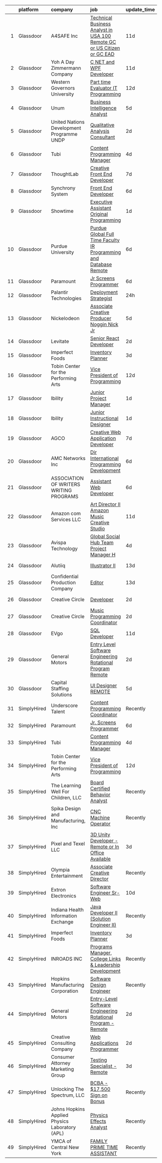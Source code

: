 

|    | platform    | company                                        | job                                                                                                                                                                                                                                                                                                                                                                                                                                                                                                                                                                                                                                                                                                                                                                                                                                                                                                                                                                                  | update_time   | location           |
|---:|:------------|:-----------------------------------------------|:-------------------------------------------------------------------------------------------------------------------------------------------------------------------------------------------------------------------------------------------------------------------------------------------------------------------------------------------------------------------------------------------------------------------------------------------------------------------------------------------------------------------------------------------------------------------------------------------------------------------------------------------------------------------------------------------------------------------------------------------------------------------------------------------------------------------------------------------------------------------------------------------------------------------------------------------------------------------------------------|:--------------|:-------------------|
|  1 | Glassdoor   | A4SAFE  Inc                                    | [Technical Business Analyst in USA  100  Remote   GC or US Citizen or GC EAD](https://www.glassdoor.com/partner/jobListing.htm?pos=109&ao=1110586&s=58&guid=0000018258424600aac40a31c1831457&src=GD_JOB_AD&t=SR&vt=w&ea=1&cs=1_3b877426&cb=1659338115022&jobListingId=1008017367804&cpc=FAE5E775D180B2FB&jrtk=3-0-1g9c44hhckf36801-1g9c44hhrk61r800-4e729734204b6929--6NYlbfkN0Bzkuy17zoNwKMVjyusHhR7JNYo3SmelKzW8jp1Pa4Tk0S1mKZ-8FqdwqqGS5QzOSmhHWc95M_u__2mHa1wEqPq6uyFGQ2tA70JR41NEDhxdp4vo29-oZjl3DtDidIlmjefDTGDaHjY37ZOjWM5d30Ov0BLUL7i7906JPhEPHnMAkIERW1iyXZ5_1qtk24qwO6jQ91lPXDKCqSX4fHZZZKoGFfFmi2_jIVtcrTAdO6-1myQOzLOkBb5-UsAbGSfjxjFdg_BomYBpO8csP1WMRSI85hmuNKQEDj1b4wiRs39L0kc_Sx0jsOxQRGxPGR8ob6vYgRGzMJL9-57iGezz8wG9YSnaUqSaUhqjGYqsNPJpwM29zhpgfGLG0rrwpuQNGAEEQOc6nIrPfZMIRPVv9bl3o6RSTpZhBb18ndsQruwYDbOrw6qsA-wXPCzMC4d7KH5lCAHL98QMmk_QoPfVTiTKSxOqaOjojFuryKtVhwNE_h4IiV9OQIrr2CNbgd5jNgMY-J_d8ke6VoD_IPLiPAdmQdjOWx-Q5btCmNb4N_UwN18c9E_TLgU88v7N7n0wjU%3D) | 11d           | Remote             |
|  2 | Glassdoor   | Yoh  A Day   Zimmermann Company                | [C    NET  and WPF Developer](https://www.glassdoor.com/partner/jobListing.htm?pos=113&ao=1110586&s=58&guid=0000018258424600aac40a31c1831457&src=GD_JOB_AD&t=SR&vt=w&ea=1&cs=1_6c082834&cb=1659338115022&jobListingId=1008017429099&cpc=AC285F3A3ECA6BB0&jrtk=3-0-1g9c44hhckf36801-1g9c44hhrk61r800-dfef8ca7c93d83aa--6NYlbfkN0Ae6Qmv8rNb3d5rEsMPL_plhvilYeiJERi7JqghURwQ9bq2mHgMGRGPHap0kt02TPgJYF73xrYgs7IBCC5J_Kq44p5mamscDKViF9pcnWjmnAUCamBgQuAgUNHATHfBQVTqiR2NuPB3aMs5Iyu_GKygeVDxcjfU__3BHqmPlkUdp-5B2IlxMverJxf8EzwRQP-H5bHmiLKKi7DgRSQSsOHb1YadDFC0F86aSkkwpv2uasVejvO1EDh6ub4V_eJmZWm-IcKAPwulVWjvXs1MdDuv2P8DVNgvlhwgatMzVADnu7j9o2NRALpAlYv8EVZufekV4HCnAFwXgV4N75GMoH0Yknk7Z8G0IR1KKxrZyEZlofjnktZ8nDSEKTVkkeJTWHP2ClKW3sqqfEyrKnc6pVBKDH5GWqGrweZQKSLE8MWXyO0_JwmQY9iSoVebI_UOXB5s-AtMdBP9YAC9i5tizE0P6rTsTR_QvEA%3D)                                                                                                                                                 | 11d           | New York, NY       |
|  3 | Glassdoor   | Western Governors University                   | [Part time Evaluator  IT Programming](https://www.glassdoor.com/partner/jobListing.htm?pos=120&ao=1136043&s=58&guid=0000018258424600aac40a31c1831457&src=GD_JOB_AD&t=SR&vt=w&cs=1_d180f3e4&cb=1659338115023&jobListingId=1008015577546&jrtk=3-0-1g9c44hhckf36801-1g9c44hhrk61r800-05a16e0b4fc7558f-)                                                                                                                                                                                                                                                                                                                                                                                                                                                                                                                                                                                                                                                                                 | 12d           | Remote             |
|  4 | Glassdoor   | Unum                                           | [Business Intelligence Analyst](https://www.glassdoor.com/partner/jobListing.htm?pos=108&ao=1110586&s=58&guid=0000018258424600aac40a31c1831457&src=GD_JOB_AD&t=SR&vt=w&cs=1_f7269860&cb=1659338115021&jobListingId=1008031984926&cpc=2CAED5C921A5F994&jrtk=3-0-1g9c44hhckf36801-1g9c44hhrk61r800-e1205d53a120c9cf--6NYlbfkN0AV9isdB2iNFq7MNITge-w_AXqD4hA-KRfbVtwUipZE1ZWY5PljmcgHbqeUxv3vkM-vc24QqBfsU8SCXiuwWZSkRA8XrmFRgz-2hcTpYPs6_6r3bRayAxGtX_cODSiUSxG2ABgPxrAh4QgsSrKZiGyDPO9UXqW1oEAm1JIbh5rsBGyuDaWybo0jYBGtD4Kdx1FBnhCuRwlyws4A1fOS_Or1xauUkPpBBIstkXy17lLuwOFQAMKpS73Q6xhO0RfUaNLHewWV_4q0qM8dXSN_3hHceutvcjad38laIUktk0ZjhWh7KM9qAWxlCMQBMPbshY4mWOs2nw9jSNIGQUf5M02h8BTe85vKNItyzLBgRuOgpHoOQY-24D31yot9ARCJUsvrjQbDDEIx0LJei4mx686t6oG3pA_iDAeOiY2KxlbFbbyturbwtw9TX6duwUyuZMxllbMG05Jgql3XG6qjnj4yIyxmNMj-3UmohDm3Ugv6U4VX5Nj8YzC3kWgTCVn3ctciIqktEM3eRHvV27WGk3y27P-vvDfwkaf3uvCRwa2p9TAZjYvPPJJvrgue9AlntfM%3D)                                                    | 5d            | Chattanooga, TN    |
|  5 | Glassdoor   | United Nations Development Programme  UNDP     | [Qualitative Analysis Consultant](https://www.glassdoor.com/partner/jobListing.htm?pos=124&ao=1136043&s=58&guid=0000018258424600aac40a31c1831457&src=GD_JOB_AD&t=SR&vt=w&cs=1_98b9fdbc&cb=1659338115023&jobListingId=1008038355943&jrtk=3-0-1g9c44hhckf36801-1g9c44hhrk61r800-239b9870e1c7b886-)                                                                                                                                                                                                                                                                                                                                                                                                                                                                                                                                                                                                                                                                                     | 2d            | Remote             |
|  6 | Glassdoor   | Tubi                                           | [Content Programming Manager](https://www.glassdoor.com/partner/jobListing.htm?pos=122&ao=1136043&s=58&guid=0000018258424600aac40a31c1831457&src=GD_JOB_AD&t=SR&vt=w&ea=1&cs=1_26df943a&cb=1659338115023&jobListingId=1008033302926&jrtk=3-0-1g9c44hhckf36801-1g9c44hhrk61r800-570651bda0261ad7-)                                                                                                                                                                                                                                                                                                                                                                                                                                                                                                                                                                                                                                                                                    | 4d            | Los Angeles, CA    |
|  7 | Glassdoor   | ThoughtLab                                     | [Creative Front End Developer](https://www.glassdoor.com/partner/jobListing.htm?pos=116&ao=1136043&s=58&guid=0000018258424600aac40a31c1831457&src=GD_JOB_AD&t=SR&vt=w&cs=1_27403ede&cb=1659338115022&jobListingId=1008026573735&jrtk=3-0-1g9c44hhckf36801-1g9c44hhrk61r800-80fdb340d35ef9ec-)                                                                                                                                                                                                                                                                                                                                                                                                                                                                                                                                                                                                                                                                                        | 7d            | Remote             |
|  8 | Glassdoor   | Synchrony System                               | [Front End Developer](https://www.glassdoor.com/partner/jobListing.htm?pos=128&ao=1136043&s=58&guid=0000018258424600aac40a31c1831457&src=GD_JOB_AD&t=SR&vt=w&ea=1&cs=1_0349a98c&cb=1659338115024&jobListingId=1008028077165&jrtk=3-0-1g9c44hhckf36801-1g9c44hhrk61r800-22736d7a3f47aec9-)                                                                                                                                                                                                                                                                                                                                                                                                                                                                                                                                                                                                                                                                                            | 6d            | Remote             |
|  9 | Glassdoor   | Showtime                                       | [Executive Assistant  Original Programming](https://www.glassdoor.com/partner/jobListing.htm?pos=117&ao=1136043&s=58&guid=0000018258424600aac40a31c1831457&src=GD_JOB_AD&t=SR&vt=w&cs=1_11594a68&cb=1659338115022&jobListingId=1008039707453&jrtk=3-0-1g9c44hhckf36801-1g9c44hhrk61r800-830a802db84a7c95-)                                                                                                                                                                                                                                                                                                                                                                                                                                                                                                                                                                                                                                                                           | 1d            | West Hollywood, CA |
| 10 | Glassdoor   | Purdue University                              | [Purdue Global Full Time Faculty IR  Programming and Database  Remote ](https://www.glassdoor.com/partner/jobListing.htm?pos=121&ao=1136043&s=58&guid=0000018258424600aac40a31c1831457&src=GD_JOB_AD&t=SR&vt=w&cs=1_391725a5&cb=1659338115023&jobListingId=1008027036341&jrtk=3-0-1g9c44hhckf36801-1g9c44hhrk61r800-11df8b38dd281697-)                                                                                                                                                                                                                                                                                                                                                                                                                                                                                                                                                                                                                                               | 6d            | Indiana            |
| 11 | Glassdoor   | Paramount                                      | [Jr  Screens Programmer](https://www.glassdoor.com/partner/jobListing.htm?pos=118&ao=1136043&s=58&guid=0000018258424600aac40a31c1831457&src=GD_JOB_AD&t=SR&vt=w&ea=1&cs=1_697c6ce2&cb=1659338115023&jobListingId=1008028716715&jrtk=3-0-1g9c44hhckf36801-1g9c44hhrk61r800-9fdc02c3f13d3c7f-)                                                                                                                                                                                                                                                                                                                                                                                                                                                                                                                                                                                                                                                                                         | 6d            | Remote             |
| 12 | Glassdoor   | Palantir Technologies                          | [Deployment Strategist](https://www.glassdoor.com/partner/jobListing.htm?pos=102&ao=1110586&s=58&guid=0000018258424600aac40a31c1831457&src=GD_JOB_AD&t=SR&vt=w&cs=1_f2c81a83&cb=1659338115020&jobListingId=1008041781857&cpc=A6F0E0205751D875&jrtk=3-0-1g9c44hhckf36801-1g9c44hhrk61r800-491ad22d1e68fe52--6NYlbfkN0Brd2bbJv--kwJLf5E6dthOUocw0FyT9949Kzz66cUevmgVuLUFWYj_oOBcuZnSDrMTUXpx3OjsEcTIm3SBz0V1u-vwjiBRGpIVx1NiYPeiLdEJStITJVbT7qPkmjVv0omhkO0dr9sbX2jl5arTT2WB0rY9WlVi0A241M7D6oPqJocWDAh58sx10fkkks6NQbdFLAZ3CYTQ5BKVuThsTvtrtg4PGID_TJXai2a4vR2CqZXJjAPKPgIPdFatIT0OBziP6g-hrFOv9atP3kaCi5tjDdDMtsLQw0RlLpqx9bMkkQNXAYC1U11ixQZTTRMvirsi7P-wlMN1iUSjm2VmzYhGRFnOxOfVSPwOe8L2gPRxD6XkMifRgarCXQZqOWr_Dj4KDmG-3PtRYvK7FxvAoGWkBrNCGV6Lw4-Lxd_F_wkuqFnJTJt-GjFnVJGNDotdLkY%3D)                                                                                                                                                                                            | 24h           | Denver, CO         |
| 13 | Glassdoor   | Nickelodeon                                    | [Associate Creative Producer  Noggin  Nick Jr  ](https://www.glassdoor.com/partner/jobListing.htm?pos=129&ao=1136043&s=58&guid=0000018258424600aac40a31c1831457&src=GD_JOB_AD&t=SR&vt=w&cs=1_6c373612&cb=1659338115027&jobListingId=1008030702213&jrtk=3-0-1g9c44hhckf36801-1g9c44hhrk61r800-0e3307aa363c61b2-)                                                                                                                                                                                                                                                                                                                                                                                                                                                                                                                                                                                                                                                                      | 5d            | New York, NY       |
| 14 | Glassdoor   | Levitate                                       | [Senior React Developer](https://www.glassdoor.com/partner/jobListing.htm?pos=106&ao=1110586&s=58&guid=0000018258424600aac40a31c1831457&src=GD_JOB_AD&t=SR&vt=w&ea=1&cs=1_cf5919cd&cb=1659338115021&jobListingId=1008037881317&cpc=47CFDC01B3F81FAC&jrtk=3-0-1g9c44hhckf36801-1g9c44hhrk61r800-d8869fc8e50fc5e6--6NYlbfkN0BYwoYS5IKUNHtA0a2VJhnZaPA0uEqIlEtc2XBlIiwK2z_X_68BR8FDAa4lu8N0xeC45PTmYoL954bjU5r6Q7Z5RodGIg2-MnAsGW0B9KmOAAnT4y3ZP8LEBbALy2xX9mqhENFtMcyD6-MR_sZgyMC1i1ZzZTbK5vAwdufjn1f0n_hpLTt8Hk8QH0JNjQn5xJk8B6wlDl-M4DNQyfat_rypKTsfM55mOPJ7SVIi9g1OGI7SFyOO5cevdc2IHdtdSNIu6T_uPmzPhExKIwGON6uhx0z4WrU_yYcOdbPLfWPvJIIcVKiwJjLWylJ8M9KolDHwKNkA14CeNDv4dg9erWTFgS4-hzueb09zGlV7CA3rkG_XCaOilUXPuGxDXhzvjv3KwEbAyX8E2dfO7xiC9_rV_bnCOh1WuA0qJuYJZLrQjoZpIw0JJcoPcysoaSzMtC7nJC0gAL_UbAe7Fbqe7d7AuMAKxb6RBOf4ARScSAIOsEYvUB_N3SHun49-noBt-oM%3D)                                                                                                                      | 2d            | Remote             |
| 15 | Glassdoor   | Imperfect Foods                                | [Inventory Planner](https://www.glassdoor.com/partner/jobListing.htm?pos=119&ao=1136043&s=58&guid=0000018258424600aac40a31c1831457&src=GD_JOB_AD&t=SR&vt=w&ea=1&cs=1_7498bf6e&cb=1659338115023&jobListingId=1008036956709&jrtk=3-0-1g9c44hhckf36801-1g9c44hhrk61r800-ef4333571d946c17-)                                                                                                                                                                                                                                                                                                                                                                                                                                                                                                                                                                                                                                                                                              | 3d            | Remote             |
| 16 | Glassdoor   | Tobin Center for the Performing Arts           | [Vice President of Programming](https://www.glassdoor.com/partner/jobListing.htm?pos=126&ao=1136043&s=58&guid=0000018258424600aac40a31c1831457&src=GD_JOB_AD&t=SR&vt=w&ea=1&cs=1_467acc89&cb=1659338115023&jobListingId=1008015243761&jrtk=3-0-1g9c44hhckf36801-1g9c44hhrk61r800-441bf3b84161d92b-)                                                                                                                                                                                                                                                                                                                                                                                                                                                                                                                                                                                                                                                                                  | 12d           | San Antonio, TX    |
| 17 | Glassdoor   | Ibility                                        | [Junior Project Manager](https://www.glassdoor.com/partner/jobListing.htm?pos=101&ao=1110586&s=58&guid=0000018258424600aac40a31c1831457&src=GD_JOB_AD&t=SR&vt=w&ea=1&cs=1_0a8d0c2f&cb=1659338115021&jobListingId=1008039398832&cpc=FDA93C03AE7AED37&jrtk=3-0-1g9c44hhckf36801-1g9c44hhrk61r800-cf3b90a40bf42053--6NYlbfkN0BdDHiSlq2TKVYTvK036ioTcRDjelCKzvFOpLFiF--0iSZ_aPeCW5NVjRL33d2Gqfse_MrydRHQqINN9ZgOI1xrPNaAOQXCMjqOtQpLeSmOGpep4nm3_Qa_sjuBNAuUEOtvJw3IWN9njZmWoQNdcmrW1gVsS4kpxHfGVRT1MCfhuvfS0m_jE4K3OOV8XNuLtfvsQF51I75uKUDyhLwCHcw20yVYZDM-pEa94L5fzd3tLeujA6iSpiSOXozSp7mMmtG83wPE9iYqQyplWks7E44Jr0DSbEdxlmaq76rMN8PTS4sLCt0Rg2fzQ9oyI0It-0oiWV2kpBgWU2T09CjcBu8GTnt9ikcahM9VFJ25mjmQdkyBGbeJBQ_53oSi-7wGW6DSkyV8kEeRyexd4OM5HCaTqHxnO2LTkarwGH06iQzZ1xMi06SOftEswyIjmsid8xxhB8sbfLUo-US5f4N3o2PsuwdIDfNut0WQ3WkqMeKJUnXcF3pkrNsD_fTDWeEo7qM%3D)                                                                                                                      | 1d            | Remote             |
| 18 | Glassdoor   | Ibility                                        | [Junior Instructional Designer](https://www.glassdoor.com/partner/jobListing.htm?pos=103&ao=1110586&s=58&guid=0000018258424600aac40a31c1831457&src=GD_JOB_AD&t=SR&vt=w&ea=1&cs=1_cc680dfa&cb=1659338115022&jobListingId=1008039395396&cpc=BBD63848FB84346C&jrtk=3-0-1g9c44hhckf36801-1g9c44hhrk61r800-50de7d34849930f0--6NYlbfkN0BdDHiSlq2TKVYTvK036ioTcRDjelCKzvFOpLFiF--0iSZ_aPeCW5NVN9G7VBmC37hkhX0eIkBvRZNz1OBzU3fQR87O1BxEM2Nt86i5v1inUFRTgiY8C2K-FsKLPbPBlc3Diy3QH6vQBlLX8CyLOaXzGOnIRZJz8SvZbAvUYKpg0ZpGgWgj1-NnX7otVSQlvuh6Jr-9uMy7-4xlAjKMzfuUlHG1NKeh4_Y7ufS6vNJ5MkgPQtwrQVkmcfCK9PFYsnFwO8wAQLHHbDZD26Uih49N5T8jGgb2yLaaoE6Pg-PSZfRvyxgEbOyYTu1VA3ARGiovo9lMAsVlvgWjI2zMVaIBi3nf00U5Ghs8TyyVNCSXsyl9K4SDy0d2DGniol7_TpMmqZT4rfRjLyoOlqcKLDAfISGFfrqvdVA8NptIqQ2E6ACklLO5LcP2hHM5g-trf8KJ6YICdEnIVBvY9YsZDhmiAqPFdvrpBimObgTNt6LeJBbqiNDvQSymji9VmCJW4v8-6GS1IJZCjQ%3D%3D)                                                                                                 | 1d            | Remote             |
| 19 | Glassdoor   | AGCO                                           | [Creative Web Application Developer](https://www.glassdoor.com/partner/jobListing.htm?pos=125&ao=1136043&s=58&guid=0000018258424600aac40a31c1831457&src=GD_JOB_AD&t=SR&vt=w&cs=1_4b1aedcc&cb=1659338115023&jobListingId=1008025163511&jrtk=3-0-1g9c44hhckf36801-1g9c44hhrk61r800-21217abbd8234881-)                                                                                                                                                                                                                                                                                                                                                                                                                                                                                                                                                                                                                                                                                  | 7d            | Bloomington, IL    |
| 20 | Glassdoor   | AMC Networks Inc                               | [Dir   International Programming   Development](https://www.glassdoor.com/partner/jobListing.htm?pos=127&ao=1136043&s=58&guid=0000018258424600aac40a31c1831457&src=GD_JOB_AD&t=SR&vt=w&cs=1_a53915c9&cb=1659338115024&jobListingId=1008027805989&jrtk=3-0-1g9c44hhckf36801-1g9c44hhrk61r800-82c91364b3608b0a-)                                                                                                                                                                                                                                                                                                                                                                                                                                                                                                                                                                                                                                                                       | 6d            | Santa Monica, CA   |
| 21 | Glassdoor   | ASSOCIATION OF WRITERS   WRITING PROGRAMS      | [Assistant Web Developer](https://www.glassdoor.com/partner/jobListing.htm?pos=107&ao=1110586&s=58&guid=0000018258424600aac40a31c1831457&src=GD_JOB_AD&t=SR&vt=w&ea=1&cs=1_74c6022d&cb=1659338115021&jobListingId=1008027935663&cpc=8795CF9063CD573D&jrtk=3-0-1g9c44hhckf36801-1g9c44hhrk61r800-fb733fb7c50beb14--6NYlbfkN0ATXaNsmlB8Nk16n2JB3xrturPcTPlMFkkBzPm4cAk6DRpBdy1Rb1f1m2qiC2d3DIyKSDkSK3E_SE0sC-11DlHyz1cOOMEYns8TvD2NEiYkxzH-mMcU2mQmoTW9qDNkyiJbYFbGqjyBitLev7SBMXtj5_db7WfAY1C5bSgTz0yTws6U85-MXhcMqR08JW26d8ag-Y1quk-SmofKsxkpP3GfIPU6rivivurZI0XM732imn0wR0Qw1F5Errqxbi4RCz74_ZlurhBdHrf1_0mxZ2YxcBubAIuYguiSb9D6ckVICCBWQ0n2TCyxJvVbYoMk-JxwNqjOK7JRbrHJD3X0UyJWGJKGEOHs6u4jt6L97Ms3W2XvvIzjCE-XDhx8lQ9luPRk5WJZiGb3A1AX-2HiwF7LCETi2VajaKr2AJp-caQywBXC0CPz4imebswhXhUSoDug3J4D1az1vlzFqNJOU_UntYARQvm7ku4uUPR_GP5JoBcZFOMew4vX2ktvMsJxRpA%3D)                                                                                                                     | 6d            | Maryland           |
| 22 | Glassdoor   | Amazon com Services LLC                        | [Art Director II  Amazon Music Creative Studio](https://www.glassdoor.com/partner/jobListing.htm?pos=123&ao=1136043&s=58&guid=0000018258424600aac40a31c1831457&src=GD_JOB_AD&t=SR&vt=w&cs=1_dccd8e29&cb=1659338115023&jobListingId=1008016435378&jrtk=3-0-1g9c44hhckf36801-1g9c44hhrk61r800-81f4403d1ed4addf-)                                                                                                                                                                                                                                                                                                                                                                                                                                                                                                                                                                                                                                                                       | 11d           | Remote             |
| 23 | Glassdoor   | Avispa Technology                              | [Global Social Hub Team Project Manager  H ](https://www.glassdoor.com/partner/jobListing.htm?pos=110&ao=1110586&s=58&guid=0000018258424600aac40a31c1831457&src=GD_JOB_AD&t=SR&vt=w&ea=1&cs=1_b1da3ab5&cb=1659338115022&jobListingId=1008033578963&cpc=CBEBA1A9D941894A&jrtk=3-0-1g9c44hhckf36801-1g9c44hhrk61r800-ca58020218fa8d8d--6NYlbfkN0Dj2d0qKPEJP0fpBViK7V-TZwXvjpwqshPgAnSSx4qW-KrhPkyDM9HZN_F8jkueVAQVIbX0kgwf7Uq7r1vkSqjQsf_vjDSZxP6cyiiATwcYizfKi91So3WxH3VhxpjASm4pf7iKSWX__jVA-mHv6tgGH4eWaZ04tfSiivfxP3eu403-w5mNkwq964Vy7IjpBu_T_0bWe0fCWfWNeFoQywg8u-mVmJWPWtn553BhxS5LG3AyX_QBtXwZyfB-UT77pO_Cy4qeEIo9HO4fOB5CWqhZOsKBhnj9wWkz7dbtps1UJuBAvyCD2U1gAaVLDpFalC3mgIKR7wLSvAH-SfDuzuItqswHDOBADeCDU-BhqFKIWTBcoMUSWxGsWgokVpz1w4MK3RTkm1EZE97O-a7trRc3u8i1G0QL43bRgkC2Qyt9HEVLNh3HZ-o3-hqCGNN8mgRBN3padhFvy_0E2JwnavHiN5Nzxres_Hs%3D)                                                                                                                                  | 4d            | Newark, NJ         |
| 24 | Glassdoor   | Alutiiq                                        | [Illustrator II](https://www.glassdoor.com/partner/jobListing.htm?pos=130&ao=1136043&s=58&guid=0000018258424600aac40a31c1831457&src=GD_JOB_AD&t=SR&vt=w&cs=1_51690869&cb=1659338115027&jobListingId=1008012514655&jrtk=3-0-1g9c44hhckf36801-1g9c44hhrk61r800-1bdcde766139052c-)                                                                                                                                                                                                                                                                                                                                                                                                                                                                                                                                                                                                                                                                                                      | 13d           | Huntsville, AL     |
| 25 | Glassdoor   | Confidential   Production Company              | [Editor](https://www.glassdoor.com/partner/jobListing.htm?pos=105&ao=1110586&s=58&guid=0000018258424600aac40a31c1831457&src=GD_JOB_AD&t=SR&vt=w&ea=1&cs=1_23fa7ba7&cb=1659338115021&jobListingId=1008012172964&cpc=AC285F3A3ECA6BB0&jrtk=3-0-1g9c44hhckf36801-1g9c44hhrk61r800-ce4650d72f038cc4--6NYlbfkN0CLnIyDXorONbwFz_HkFFuiZ_nJljq2LOcDyzqI3LJjcROnnlzOF97FXiKDv8zoB_MsQDodJZy628IbbDKo2sYCZuek4ztXRnFow3PTUc_E5oet2Wp3e7hZTXcH6SnEes4jcHnUdJdLh1WndtdwKmTVonDi_kWuZG87073-jrrU2XBKWwmhjSe7bTphGKZ0bfsFAUAhbER-3Min4MpTofm2GGDGFaxZ_zqfBOWBq8wGKjTRFmhLbBSEjBvjcUpGE0uiQER2_Rkh2GVQLwx6ahbNl0OoEAAI3Iy7XuFPjP1ozheUTTzM3R4A3-D2wX94huksPl33ngZ6bKgy73u_YGAESVXEqlI3BInK3r8jqB3a128ax27JdG-M0zaWCE7FbIpK2e6IX8QuoLHvs0ARu9QvIZX08M2qKAiDYccLfoWIO1ywUf0uWPx47H7W1c334u_8vnAcl671N8vg9rEVfj_mOwetgU4mi3A%3D)                                                                                                                                                                      | 13d           | Remote             |
| 26 | Glassdoor   | Creative Circle                                | [Developer](https://www.glassdoor.com/partner/jobListing.htm?pos=114&ao=1110586&s=58&guid=0000018258424600aac40a31c1831457&src=GD_JOB_AD&t=SR&vt=w&cs=1_f613ca29&cb=1659338115022&jobListingId=1008037621131&cpc=8795CF9063CD573D&jrtk=3-0-1g9c44hhckf36801-1g9c44hhrk61r800-e17cc0b20d491c0d--6NYlbfkN0BPwlZa85gbT4Q3XYQoU_uQn0Qmw9zd_9UNfmcwtqAVud1yvyq1Z4UAlx1bxhDUi3JwAeOw66mOdmvAipC_G2-YAXXDGH1C7_Cv5o2Mj9NFKudUfJPLeGlPNPwa9tdPMupXotJcXuRByjcjIL2ZE9p3VNefj09LgOk1DXQbp_nNY_8li04BVQiDZdIbpV5BFmXqdUqnxt30_aJw5549G4n6EYyBONKBWGFq24nRJJHBIWxnxot5jwKGtF-mLqDh8ULqgvJYY3gjj8IBhbGQ6FMsRvMia4vnuFXK2DfxHo0epiPQ91ksCtOP28hoApao-Ll8OBCO70MHR40V6ObXGAM68EznHC5w8Vu8Gj-PHLpKmDav5xXjenA7nqJQ5wnbfdEEVaoZmI8JaitKq3t7IeTZjRB0zFpbxrKG5lA3KdEe62oqWXjYbFkgnaLQNkkTmUeDnhrVDOG93I67JyG9mXvSLU7ExNHe7KEFHVs0Cm8xHd_2qi3jvFrrblq4Ani5FzU%3D)                                                                                                                                        | 2d            | Mountain View, CA  |
| 27 | Glassdoor   | Creative Circle                                | [Music Programming Coordinator](https://www.glassdoor.com/partner/jobListing.htm?pos=112&ao=1110586&s=58&guid=0000018258424600aac40a31c1831457&src=GD_JOB_AD&t=SR&vt=w&cs=1_e0295d4f&cb=1659338115022&jobListingId=1008037621221&cpc=334ABAF5D42DC775&jrtk=3-0-1g9c44hhckf36801-1g9c44hhrk61r800-4a255df223fb43b5--6NYlbfkN0BPwlZa85gbT4Q3XYQoU_uQn0Qmw9zd_9UNfmcwtqAVud1yvyq1Z4UAlx1bxhDUi3JwAeOw66mOdmKGL57MrSUQ7_EKblWTf5gORnvhOHWtRDDYtd7LKCN9x4C6Rve_4Lgp8uMTsbe3sC6vvZxACpXFoe1BDd60X9agYur8IbpvrgE_A1n2GiqYZepC_boQaGqI4TitWmg-5t7KKsAMO0YJ3hulZXF9bPeeW3l3T5HRePtD3bmDNCzKqg22A4_Pz6cnyl-LQwJPnGkCRcNkJjq4T7rs3CmdZCfKgxt3vyq2n4S3m2Iu71dhSwuupVO8OFImLdpHHWuaiJG1RXpq4F_TVz9vpSAyc5u0RJBNugIXo1kfLG6LXGuZ2H7_Agzw6HoixsY3pCDWgyt6bUQeJEnikvLh1dhGLPVpuLNz60RwUTAgC4xrOq0O4kqXSsHUq7lQVvw0tE-LHIaoUdJ55kg0mC6lvCX3-AWiO3_Q_-TDoBG6BvoK6kuTMT9vtvq95Z0%3D)                                                                                                                    | 2d            | Playa Vista, CA    |
| 28 | Glassdoor   | EVgo                                           | [SQL Developer](https://www.glassdoor.com/partner/jobListing.htm?pos=104&ao=1110586&s=58&guid=0000018258424600aac40a31c1831457&src=GD_JOB_AD&t=SR&vt=w&ea=1&cs=1_74bb4f7f&cb=1659338115021&jobListingId=1008017652888&cpc=AC285F3A3ECA6BB0&jrtk=3-0-1g9c44hhckf36801-1g9c44hhrk61r800-dabfd1db43b12d55--6NYlbfkN0Dk1lk1y8VXQAHIa8RPan3HYMktqTg4za2ggrd8_nV5zPjujgEwrf3rGw6SxpcAW9TVTcAqD3OewwnTgUyAD3PN0QSm7hHCU8LjcgBnvUFwxjYc6NG72B9jtRZKbwKTWdB7kq3N17euJVZ-wOvxiIq4dp35v383dZBM9Qs1svlN4goG1aNQp7ZMKpvrqd0H_y0uQjd3mCH2b4CWPkCl2w2wO92CwPMeJ46_hl2mmnyk8vsH85lX1EDGYGol28Eyp0ZzHv0-QVR2fpOLVq8USSjcs4BAZFFvzdDMekBPQmm6-t6NWsvA3dbikzeFtpsUfU6yJY9zS0fd2_mxfo_o4Y2aKl_-WdrXZVaBWK2UfwF-JFv4feG7KOLVQ8gMABIh0OYGoi8mhiXfhvT6b35MxEv5p8DKP_O398EJdW9p6bjdnD8DfL64ZfWGcwr810GRubLqUnL23wMT0t_uweL_u2fUK_ph9dLQWZi9jW8FE7IL-A%3D%3D)                                                                                                                                                 | 11d           | Remote             |
| 29 | Glassdoor   | General Motors                                 | [Entry Level Software Engineering Rotational Program   Remote](https://www.glassdoor.com/partner/jobListing.htm?pos=115&ao=1136043&s=58&guid=0000018258424600aac40a31c1831457&src=GD_JOB_AD&t=SR&vt=w&cs=1_61e4aa0b&cb=1659338115022&jobListingId=1008038451216&jrtk=3-0-1g9c44hhckf36801-1g9c44hhrk61r800-3c9fc7a8b5131677-)                                                                                                                                                                                                                                                                                                                                                                                                                                                                                                                                                                                                                                                        | 2d            | Remote             |
| 30 | Glassdoor   | Capital Staffing Solutions                     | [UI Designer  REMOTE](https://www.glassdoor.com/partner/jobListing.htm?pos=111&ao=1110586&s=58&guid=0000018258424600aac40a31c1831457&src=GD_JOB_AD&t=SR&vt=w&ea=1&cs=1_8280e010&cb=1659338115022&jobListingId=1008030359385&cpc=8795CF9063CD573D&jrtk=3-0-1g9c44hhckf36801-1g9c44hhrk61r800-3e375c9e65754d9f--6NYlbfkN0AHXq2vAVwR3IH7wgnTMdWCa3HguypIXx0DFudX-u0zu6XSU0N9gDGCMsnO9yvyAfMIOa3KxNJ-gVjMfS43wkLADmMvlGaeinYJekRDdcedrnXmoxXrFq3wc4QFUjZQtoGVJoVLx5odlqVjiKjLRFAPpFqc7vzdulTt97qFA2kcnEJdnZGQ82rT8P6KkIHSl2cP8rPztnVjMUtXNrlN2MK2EbA-Fh7z9dUzxQG6sk3lcP-CcA6tv9BZftEhpWMMg2G4qMw6M5k-KhI_BtDoCPXuhmWJr5frqxRGoSV8dDWVEVfQZ7Ll3y79vcDuJAUEP6Lah4MEp3LtWqfZNp-3uowVVVqnRah9vcUdBi5ZguJQ5WnbJUdHDU7J3BZbhVZhSNyljrY58NUl7GlMpKiZNXzDhahaDoc29oF_YHQ10PW9D-07H61Lf8XcU_e6Jf_8cVl6_lUhiBIrH7v6ospKkWZuOdLXceblai8l5ckXXkzpZTRMrj_8yrcr)                                                                                                                                       | 5d            | Remote             |
| 31 | SimplyHired | Underscore Talent                              | [Content Programming Coordinator](https://www.simplyhired.com/job/kU2oec2QlwMoqqHcSyNPUUG_YectlDsDj5N6NvGG7XyFiJwgkZ0uag?q=creative+programming)                                                                                                                                                                                                                                                                                                                                                                                                                                                                                                                                                                                                                                                                                                                                                                                                                                     | Recently      | Charlotte, NC      |
| 32 | SimplyHired | Paramount                                      | [Jr. Screens Programmer](https://www.simplyhired.com/job/HjPy9e_4SV9COI9qiNUfb6VfEug3h_IpUlAKTtCk0u4l5ENB_0T17g?q=creative+programming)                                                                                                                                                                                                                                                                                                                                                                                                                                                                                                                                                                                                                                                                                                                                                                                                                                              | 6d            | Remote             |
| 33 | SimplyHired | Tubi                                           | [Content Programming Manager](https://www.simplyhired.com/job/YvYsL2kCquzrgry9zHQLKKwPNOz35mKcK3Pb150sG06t8n5aJ-FR4w?q=creative+programming)                                                                                                                                                                                                                                                                                                                                                                                                                                                                                                                                                                                                                                                                                                                                                                                                                                         | 4d            | Los Angeles, CA    |
| 34 | SimplyHired | Tobin Center for the Performing Arts           | [Vice President of Programming](https://www.simplyhired.com/job/sykqOnljwOCZMi-ls4vinDcU9DjTiznNJuixU09y2WScMKNe4W2P7w?q=creative+programming)                                                                                                                                                                                                                                                                                                                                                                                                                                                                                                                                                                                                                                                                                                                                                                                                                                       | 12d           | San Antonio, TX    |
| 35 | SimplyHired | The Learning Well For Children, LLC            | [Board Certified Behavior Analyst](https://www.simplyhired.com/job/wkzPHAA3WSOK93C8ZmIyzVdkdiEVt1mXgT2dVbDn0ICjY2oV2WnP6g?q=creative+programming)                                                                                                                                                                                                                                                                                                                                                                                                                                                                                                                                                                                                                                                                                                                                                                                                                                    | Recently      | Mount Laurel, NJ   |
| 36 | SimplyHired | Spika Design and Manufacturing, Inc            | [CNC Machine Operator](https://www.simplyhired.com/job/QFwd7rkzLZIIq4zKupet8HkmaHegg5cFJTO8BGf3pOstQWo-85HKUg?q=creative+programming)                                                                                                                                                                                                                                                                                                                                                                                                                                                                                                                                                                                                                                                                                                                                                                                                                                                | Recently      | Lewistown, MT      |
| 37 | SimplyHired | Pixel and Texel LLC                            | [3D Unity Developer - Remote or In Office Available](https://www.simplyhired.com/job/ivlYfAH2SrBZEytAqOQ_YsxDKcUYJ0MlBDO63HorMxOmRqMqMcVbHg?q=creative+programming)                                                                                                                                                                                                                                                                                                                                                                                                                                                                                                                                                                                                                                                                                                                                                                                                                  | 3d            | Remote             |
| 38 | SimplyHired | Olympia Entertainment                          | [Associate Creative Director](https://www.simplyhired.com/job/TGuKPYVejONFBWMvabhd6FETCzaBgtG2mpPUoleTgPUw2GhuZcdaCw?q=creative+programming)                                                                                                                                                                                                                                                                                                                                                                                                                                                                                                                                                                                                                                                                                                                                                                                                                                         | Recently      | Detroit, MI        |
| 39 | SimplyHired | Extron Electronics                             | [Software Engineer Sr- Web](https://www.simplyhired.com/job/ZUApwYF3jDJem-3FLEGmP5xrhxP1W2LI168k7oBngCBe8IqU8nuxFA?q=creative+programming)                                                                                                                                                                                                                                                                                                                                                                                                                                                                                                                                                                                                                                                                                                                                                                                                                                           | 10d           | Raleigh, NC        |
| 40 | SimplyHired | Indiana Health Information Exchange            | [Java Developer II (Solution Engineer II)](https://www.simplyhired.com/job/zsmlwF_99sQreWTuJUEq6OC1hdNRoBgnww5oeaZtVHvp-TBCavadIA?q=creative+programming)                                                                                                                                                                                                                                                                                                                                                                                                                                                                                                                                                                                                                                                                                                                                                                                                                            | Recently      | Remote             |
| 41 | SimplyHired | Imperfect Foods                                | [Inventory Planner](https://www.simplyhired.com/job/MsJ-1EBU32xHQJ2Hpo8WzU-BKMh1JuZw3DMcA_HRj2N8w7uq4pT--A?q=creative+programming)                                                                                                                                                                                                                                                                                                                                                                                                                                                                                                                                                                                                                                                                                                                                                                                                                                                   | 3d            | Remote             |
| 42 | SimplyHired | INROADS INC                                    | [Programs Manager, College Links & Leadership Development](https://www.simplyhired.com/job/mIAa6g2LrlyOArses28tCeeSRupVYfh3lGxnzAUZJaCUwz0wtYfyJA?q=creative+programming)                                                                                                                                                                                                                                                                                                                                                                                                                                                                                                                                                                                                                                                                                                                                                                                                            | Recently      | Remote             |
| 43 | SimplyHired | Hopkins Manufacturing Corporation              | [Software Design Engineer](https://www.simplyhired.com/job/qY8slYaw9wD2ocnPC4HaJoxOS535kfd1g9te5vVup0OD4IWDFxIROg?q=creative+programming)                                                                                                                                                                                                                                                                                                                                                                                                                                                                                                                                                                                                                                                                                                                                                                                                                                            | Recently      | Emporia, KS        |
| 44 | SimplyHired | General Motors                                 | [Entry-Level Software Engineering Rotational Program - Remote](https://www.simplyhired.com/job/LyLnLi5Zju1DnzeqDhq-FWVSL8v60e6k-oZtZa16jGysZxO7XK8CHw?q=creative+programming)                                                                                                                                                                                                                                                                                                                                                                                                                                                                                                                                                                                                                                                                                                                                                                                                        | 2d            | Remote +1 location |
| 45 | SimplyHired | Creative Consulting Company                    | [Web Applications Programmer](https://www.simplyhired.com/job/T_BKGz4FYYpUSOWlPwIURmbe5jsPw5o5PSBj8L6BuKVHWr0ZEFvmTw?q=creative+programming)                                                                                                                                                                                                                                                                                                                                                                                                                                                                                                                                                                                                                                                                                                                                                                                                                                         | 2d            | Tallahassee, FL    |
| 46 | SimplyHired | Consumer Attorney Marketing Group              | [Testing Specialist - Remote](https://www.simplyhired.com/job/MJBc7R_UfB5c6JAKmTjHuZNVjICxk8lCZzzALdDj95MOKF-LO0E3MA?q=creative+programming)                                                                                                                                                                                                                                                                                                                                                                                                                                                                                                                                                                                                                                                                                                                                                                                                                                         | 3d            | Remote             |
| 47 | SimplyHired | Unlocking The Spectrum, LLC                    | [BCBA - $17,500 Sign on Bonus](https://www.simplyhired.com/job/NSp5nYLmYOSfju9lm3HpORHdBwdWiPOqF7HR39ric5cxxx9ajPHbFg?q=creative+programming)                                                                                                                                                                                                                                                                                                                                                                                                                                                                                                                                                                                                                                                                                                                                                                                                                                        | Recently      | Seymour, IN        |
| 48 | SimplyHired | Johns Hopkins Applied Physics Laboratory (APL) | [Physics Effects Analyst](https://www.simplyhired.com/job/LHGjg95rtGjer6YRoeDI4vxG5u-0ZlrI8mu575l8qT2dNegsLHLvjQ?q=creative+programming)                                                                                                                                                                                                                                                                                                                                                                                                                                                                                                                                                                                                                                                                                                                                                                                                                                             | Recently      | Laurel, MD         |
| 49 | SimplyHired | YMCA of Central New York                       | [FAMILY PRIME TIME ASSISTANT](https://www.simplyhired.com/job/EkZ4hHTEfft0QatEGRELyU-CGkms6CL4_IbIN7AyOKIIK1JL5JhcIA?q=creative+programming)                                                                                                                                                                                                                                                                                                                                                                                                                                                                                                                                                                                                                                                                                                                                                                                                                                         | Recently      | Syracuse, NY       |